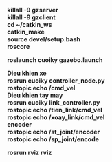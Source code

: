**killall \-9 gzserver**  
**killall \-9 gzclient**  
**cd \~/catkin\_ws**  
**catkin\_make**  
**source devel/setup.bash**  
 **roscore**

 **roslaunch cuoiky gazebo.launch**

**Dieu khien xe**  
**rosrun cuoiky controller\_node.py**  
**rostopic echo /cmd\_vel**  
**Dieu khien tay may**  
**rosrun cuoiky link\_controller.py**  
**rostopic echo  /tien\_link/cmd\_vel**  
**rostopic echo  /xoay\_link/cmd\_vel**  
**encoder**  
**rostopic echo /st\_joint/encoder**  
**rostopic echo /sp\_joint/encode**

**rosrun rviz rviz**

